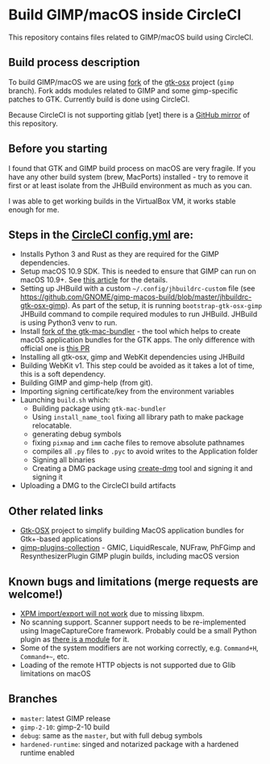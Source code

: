 # Build GIMP/macOS inside CircleCI

This repository contains files related to GIMP/macOS build using CircleCI.

## Build process description

To build GIMP/macOS we are using [fork](https://gitlab.gnome.org/samm-git/gtk-osx/tree/gimp)
of the [gtk-osx](https://gitlab.gnome.org/GNOME/gtk-osx) project (`gimp` branch). 
Fork adds modules related to GIMP and some gimp-specific patches to GTK.
Currently build is done using CircleCI.

Because CircleCI is not supporting gitlab [yet] there is a [GitHub mirror](https://github.com/GNOME/gimp-macos-build) of this repository.

## Before you starting

I found that GTK and GIMP build process on macOS are very fragile. If you have any other build system (brew, MacPorts) installed - try to remove it first or at least isolate from the JHBuild environment as much as you can.

I was able to get working builds in the VirtualBox VM, it works stable enough for me.

## Steps in the [CircleCI config.yml](https://github.com/GNOME/gimp-macos-build/blob/master/.circleci/config.yml) are:

- Installs Python 3 and Rust as they are required for the GIMP dependencies.
- Setup macOS 10.9 SDK. This is needed to ensure that GIMP can run on macOS 10.9+. See [this article](https://smallhacks.wordpress.com/2018/11/11/how-to-support-old-osx-version-with-a-recent-xcode/) for the details.
- Setting up JHBuild with a custom `~/.config/jhbuildrc-custom` file (see https://github.com/GNOME/gimp-macos-build/blob/master/jhbuildrc-gtk-osx-gimp). As part of the setup, it is running `bootstrap-gtk-osx-gimp` JHBuild command to compile required modules to run JHBuild. JHBuild is using Python3 venv to run.
- Install [fork of the gtk-mac-bundler](https://github.com/samm-git/gtk-mac-bundler/tree/fix-otool) - the tool which helps to create macOS application bundles for the GTK apps. The only difference with official one is [this PR](https://github.com/jralls/gtk-mac-bundler/pull/10)
- Installing all gtk-osx, gimp and WebKit dependencies using JHBuild
- Building WebKit v1. This step could be avoided as it takes a lot of time, this is a soft dependency.
- Building GIMP and gimp-help (from git).
- Importing signing certificate/key from the environment variables
- Launching `build.sh` which:
  - Building package using `gtk-mac-bundler`
  - Using `install_name_tool` fixing all library path to make package relocatable.
  - generating debug symbols
  - fixing `pixmap` and `imm` cache files to remove absolute pathnames
  - compiles all `.py` files to `.pyc` to avoid writes to the Application folder
  - Signing all binaries
  - Creating a DMG package using [create-dmg](https://github.com/andreyvit/create-dmg) tool and signing it and signing it
- Uploading a DMG to the CircleCI build artifacts

## Other related links

 - [Gtk-OSX](https://gitlab.gnome.org/GNOME/gtk-osx/) project to simplify building MacOS application bundles for Gtk+-based applications
 - [gimp-plugins-collection](https://github.com/aferrero2707/gimp-plugins-collection) -  	GMIC, LiquidRescale, NUFraw, PhFGimp and ResynthesizerPlugin GIMP plugin builds, including macOS version

## Known bugs and limitations (merge requests are welcome!)

- [XPM import/export will not work](https://gitlab.gnome.org/Infrastructure/gimp-macos-build/issues/6) due to missing libxpm.
- No scanning support. Scanner support needs to be re-implemented using ImageCaptureCore
framework. Probably could be a small Python plugin as [there is a module](https://pypi.org/project/pyobjc-framework-ImageCaptureCore/) for it.
- Some of the system modifiers are not working correctly, e.g. `Command+H`, `Command+~`, etc.
- Loading of the remote HTTP objects is not supported due to Glib limitations on macOS

## Branches

- `master`: latest GIMP release
- `gimp-2-10`: gimp-2-10 build
- `debug`: same as the `master`, but with full debug symbols
- `hardened-runtime`: singed and notarized package with a hardened runtime enabled

